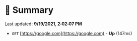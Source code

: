 # 📖 Summary
Last updated: **9/19/2021, 2:02:07 PM**

- `GET` [https://google.com](https://google.com) - **Up** (147ms)

